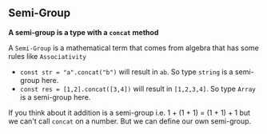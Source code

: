 ## Semi-Group

**A semi-group is a type with a `concat` method**

A `Semi-Group` is a mathematical term that comes from algebra that has some rules like `Associativity`

- `const str = "a".concat("b")` will result in `ab`. So type `string` is a semi-group here.
- `const res = [1,2].concat([3,4])` will result in `[1,2,3,4]`. So type `Array` is a semi-group here.

If you think about it addition is a semi-group i.e. 1 + (1 + 1) = (1 + 1) + 1
but we can't call `concat` on a number. But we can define our own semi-group.
